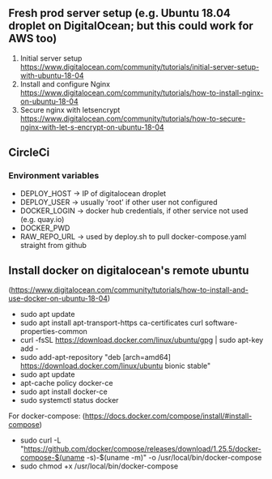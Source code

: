 ## Fresh prod server setup (e.g. Ubuntu 18.04 droplet on DigitalOcean; but this could work for AWS too)

1. Initial server setup https://www.digitalocean.com/community/tutorials/initial-server-setup-with-ubuntu-18-04
2. Install and configure Nginx https://www.digitalocean.com/community/tutorials/how-to-install-nginx-on-ubuntu-18-04
3. Secure nginx with letsencrypt https://www.digitalocean.com/community/tutorials/how-to-secure-nginx-with-let-s-encrypt-on-ubuntu-18-04

## CircleCi
### Environment variables
- DEPLOY_HOST -> IP of digitalocean droplet
- DEPLOY_USER -> usually 'root' if other user not configured
- DOCKER_LOGIN -> docker hub credentials, if other service not used (e.g. quay.io)
- DOCKER_PWD 
- RAW_REPO_URL -> used by deploy.sh to pull docker-compose.yaml straight from github

## Install docker on digitalocean's remote ubuntu
(https://www.digitalocean.com/community/tutorials/how-to-install-and-use-docker-on-ubuntu-18-04)
- sudo apt update
- sudo apt install apt-transport-https ca-certificates curl software-properties-common
- curl -fsSL https://download.docker.com/linux/ubuntu/gpg | sudo apt-key add -
- sudo add-apt-repository "deb [arch=amd64] https://download.docker.com/linux/ubuntu bionic stable"
- sudo apt update
- apt-cache policy docker-ce
- sudo apt install docker-ce
- sudo systemctl status docker

For docker-compose:
(https://docs.docker.com/compose/install/#install-compose)
- sudo curl -L "https://github.com/docker/compose/releases/download/1.25.5/docker-compose-$(uname -s)-$(uname -m)" -o /usr/local/bin/docker-compose
- sudo chmod +x /usr/local/bin/docker-compose
